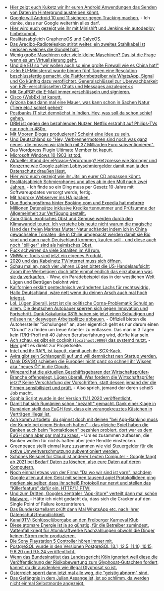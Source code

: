 * [Hier zeigt euch Kuketz wir ihr euren Android Anwendungen das Senden von Daten im Hintergrund austreiben könnt.](https://www.kuketz-blog.de/android-tipp-hintergrunddaten-von-apps-beschraenken/)
* [Google will Android 10 und 11 sicherer gegen Tracking machen.](https://www.kuketz-blog.de/wie-google-die-tracking-branche-langsam-dahinsiechen-laesst/) - Ich denke, dass nur Google weiterhin alles darf.
* [Hier wird euch gezeigt wie ihr mit Minishift und Jenkins ein autodeploy hinbekommt.](https://opensource.com/article/20/11/minishift-linux)
* [Realitätsabgleich GrapheneOS und CalyxOS.](https://www.kuketz-blog.de/vorschau-grapheneos-und-calyxos/)
* [Das Arecibo-Radioteleskop stirbt weiter, ein zweites Stahlkabel ist gerissen welches die Gondel hält.](https://www.golem.de/news/astronomie-zweites-kabel-von-arecibo-radioteleskop-kaputt-2011-151982.html)
* [Wenig große Maschinen oder viele kleine Maschinen? Das ist die Frage wenn es um Virtualisierung geht.](https://utcc.utoronto.ca/~cks/space/blog/sysadmin/VirtualizationHostLargeVsSmall)
* [Und die EU so "wir wollen auch so eine große Firewall wie es China hat!"](https://blog.fefe.de/?ts=a157d173)
* [>>Im EU-Ministerrat wurde binnen fünf Tagen eine Resolution beschlussfertig gemacht, die Plattformbetreiber wie WhatsApp, Signal und Co künftig dazu verpflichtet, Generalschlüssel zur Überwachbarkeit von E2E-verschlüsselten Chats und Messages anzulegen<<](https://blog.fefe.de/?ts=a157c1a0)
* [Mit GnuPGP die E-Mail immer verschlüsseln und signieren.](https://blog.fefe.de/?ts=a157f758)
* [Cisco (WebEx) ist kaputt.](https://blog.fefe.de/?ts=a157ee6b)
* [Arizona baut dann mal eine Mauer, was kann schon in Sachen Natur (Tiere etc.) schief gehen?](https://netzfrauen.org/2020/11/09/arizona/)
* [Postbanks IT sitzt demnächst in Indien. Hey, was soll da schon schief gehen.](https://www.golem.de/news/tata-consultancy-services-deutsche-bank-verkauft-it-bereich-postbank-systems-2011-151989.html)
* [DRM ist gegen den bezahlenden Nutzer. Netflix erstrahlt auf Philips-TVs nur noch in 480p.](https://blog.fefe.de/?ts=a1574340)
* [Mit Mooren Biogas produzieren? Scheint eine Idee zu sein.](https://www.sonnenseite.com/de/wissenschaft/biogas-aus-mooren-hat-enorme-klimaschutzwirkung/)
* [Und Deutschland so "Hey, Verbrennermotoren sind noch was ganz neues, die müssen wir jährlich mit 37 Milliarden Euro subventionieren".](https://www.sonnenseite.com/de/politik/milliarden-subventionen-gegen-die-klimaziele/)
* [Das Wordpress Plugin Ultimate Member ist kaputt.](https://www.bleepingcomputer.com/news/security/wordpress-plugin-bugs-can-let-attackers-hijack-up-to-100k-sites/)
* [Microsoft Windows 10 1903 ist tod.](https://www.bleepingcomputer.com/news/microsoft/microsoft-force-upgrading-windows-10-1903-devices-to-1909/)
* [Aktueller Stand der ePrivacy-Verordnung? Hetzpresse wie Springer und Konzerne wie Google zahlen Lobbyschmiergelder damit man ja den Datenschutz draußen lässt.](https://netzpolitik.org/2020/online-tracking-womoeglich-letzte-chance-fuer-die-eprivacy-verordnung/)
* [Hier wird euch gezeigt wie ihr Jitsi an eurer CD anpassen könnt.](https://scheible.it/das-design-von-jitsi-meet-anpassen/)
* [Realitätsableich Schmierphones und alles ab in den Müll nach zwei Jahren.](https://www.golem.de/news/android-bye-bye-lineage-os-2011-151899-3.html) - Ich finde so ein Ding muss per Gesetz 10 Jahre mit Softwareupdates versorgt werde, fertig.
* [Mit haproxy Webserver ins HA packen.](https://opensource.com/article/20/11/load-balancing-haproxy)
* [Due Buchungsfirma hinter Booking.com und Expedia hat mehrere Millionen Datensätze inklusive Kredikartennummer und Prüfsumme der Allgemeinheit zur Verfügung gestellt.](https://www.golem.de/news/datenleck-daten-von-millionen-hotelgaesten-ungeschuetzt-im-netz-2011-152005.html)
* [Zum Glück, exotisches Obst und Gemüse werden durch den Klimawandel teurer. Ich verstehe bis heute nicht warum die magische Hand des freien Marktes Mutter Natur schändet indem ich in China gewachselne Tomaten, die in Chilie umgepackt werden damit sie Bio sind und dann nach Deutschland kommen, kaufen soll - und diese auch noch "billiger" sind als heimisches Obst.](https://www.sonnenseite.com/de/wirtschaft/exotisches-obst-und-gemuese-koennte-durch-den-klimawandel-teurer-werden/)
* [Fuck schwirren da viele Sataliten im All rum.](https://satellitemap.space/)
* [VMWare Tools sind jetzt ein eigenes Produkt.](https://www.windowspro.de/news/vmware-tools-werden-eigenstaendiges-produkt/04636.html)
* [2020 und das Kabelnetz TV/Internet muss sich öffnen.](https://www.golem.de/news/schnittstellen-wie-das-tv-kabelnetz-geoeffnet-wird-2011-152024.html)
* [Schau mal an, nach vier Jahren Lügen bittet die US-Handelsaufsicht Zoom ihre Werbelügen doch bitte einmal endlich das einzubauen was sie da verkaufen.](https://www.golem.de/news/videokonferenz-ftc-verlangt-sicherheitsverbesserungen-bei-zoom-2011-152023.html) - Wow, ein Paradebeispiel das in der westlichen Welt Lügen und Betrügen belohnt wird.
* [Kalifornien erklärt gentechnisch veränderten Lachs für rechtswidrig. Hallo Deutschland, wäre nett wenn du deinen Arsch auch mal hoch kriegst.](https://netzfrauen.org/2020/11/10/salmon-3/)
* [Lol, Lügen überall, jetzt ist die politische Corna-Problematik Schuld an allem. Die deutschen Autobauer sperren sich gegen Innovation und Fortschritt. Dank Kakalunka 0815 haben sie jetzt einen Schuldigen und müssen nur deswegen Arbeitsplätze abbauen.](https://www.golem.de/news/automobilindustrie-flucht-nach-vorne-2011-151579.html) - Offiziell bieten die Autohersteller "Schulungen" an, aber eigentlich geht es nur darum einen "Grund" zu finden um treue Arbeiter zu entlassen. Das man in 3 Tagen kein IT/KI-Profi mit 40 Jahren Berufserfahrung wird, dürfte klar sein.
* [Ach schau, es gibt ein cockpit (`localhost:9090`) das systemd nutzt.](https://opensource.com/article/20/11/cockpit-server-management) - [Hier](https://cockpit-project.org/) geht es direkt zur Projektseite.
* [Intel und ihr RAPL ist kaputt, damit auch ihr SGX-Kack.](https://blog.fefe.de/?ts=a15421e3)
* [Avira gibt sein Schlangenöl auf und will demnächst nen Startup werden.](https://blog.fefe.de/?ts=a1545754)
* [Dank DSVGO schieben die Europäer nicht ganz so schnell ihr Wissen aka "neues Öl" in die Clouds.](https://blog.fefe.de/?ts=a15446b0)
* [Wirecard hat die aktuellen Geschäftsgebaren der Wirtschaftsprüfer-Branche offengelegt, Lügen überall. Was fordern die Wirtschaftsprüfer jetzt? Keine Verschärfung der Vorschriften, statt dessen jemand der die Firmen sensibilisiert und prüft.](https://blog.fefe.de/?ts=a1544105) - Also sprich, jemand der deren scheiß Job macht.
* [Sophia Script wurde in der Version 11.11.2020 veröffentlicht.](https://github.com/farag2/Windows-10-Sophia-Script/releases/tag/5.2)
* [Damit hat sich Rumänien schon "bezahlt" gemacht. Dank einer Klage in Rumänien stellt das EuGH fest, dass ein vorangekreuztes Kästchen in Verträgen illegal ist.](https://netzpolitik.org/2020/eugh-urteil-im-voraus-angekreuzte-kaestchen-sind-nicht-legal/)
* [Ach komm artodeto, du spinnst doch mit deinen "bei App-Banking muss der Kunde bei einem Einbruch haften" - das gleiche Spiel haben die Banken auch beim "kontaktlosen" bezahlen probiert, dort war es dem EuGH dann aber gar mal zu krass.](https://www.golem.de/news/kontaktloses-bezahlen-banken-muessen-bei-angezeigtem-kartenverlust-haften-2011-152046.html) - Um es zusammen zufassen, die Banken wollen für nichts haften aber jede Rendite einstecken.
* [Greenpeace stellt einmal kurz zusammen wie viel Steuergelder für die aktive Umweltverschmutzung subventioniert werden.](https://www.sonnenseite.com/de/wirtschaft/greenpeace-studie-abbau-der-zehn-klimaschaedlichsten-subventionen/)
* [Schönes Beispiel für Cloud ist anderer Leuten Computer - Google fängt ab 2021 bei Bedarf Daten zu löschen, also eure Daten auf deren Computern.](https://www.golem.de/news/onlinespeicher-google-loescht-kuenftig-daten-von-bestimmten-drive-konten-2011-152065.html)
* [Noch einmal etwas von der Firma "Da wo wir sind ist vorn", nachdem Google allen auf den Geist mit seinen tausend agiel Protokollideen ging merken sie selber, dass ihr scheiß Protokoll nur nervt und stellen das "Killerfeature" dafür ein. HTTP/1.1 FTW!](https://www.golem.de/news/quic-chrome-entfernt-server-push-fuer-http-verbindungen-2011-152064.html)
* [Und zum Dritten, Googles zentraler "App-Store" verteilt dann mal schön Malware.](https://blog.fefe.de/?ts=a153dbb0) - Hätte ich nicht gedacht du, dass sich die Cracker auf den Single Point of Failure konzentrieren.
* [Das Bundeskartellamt prüft dann Mal WhatsApp etc. nach ihrer Datenschutzfreundlichkeit.](https://netzpolitik.org/2020/whatsapp-co-bundeskartellamt-untersucht-messenger-apps/)
* [Kanal9TV: Schlüsselübergabe an den Freiberger Karneval Klub](https://www.youtube.com/watch?v=-aGh158LAjI)
* [Diese atomare Energie ist ja so günstig, für die Betreiber zumindest. Vattenfall kriegt für Atomkraftwerke Nachzahlungen obwohl die Dinger keinen Strom mehr produzieren.](https://www.sonnenseite.com/de/wirtschaft/atomarer-reststrom-wird-teurer/)
* [Die Sony Playstation 5 Controller hören immer mit.](https://www.golem.de/news/sony-playstation-5-hoert-in-multiplayerspielen-mit-2011-152086.html)
* [PostgreSQL wurde in den Versionen PostgreSQL 13.1, 12.5, 11.10, 10.15, 9.6.20 und 9.5.24 veröffentlicht.](https://www.postgresql.org/about/news/postgresql-131-125-1110-1015-9620-and-9524-released-2111/)
* [Wenn das Bundesinstitut das Landesgericht Köln ignoriert weil diese die Veröffentlichung der Risikobewertung zum Glyphosat-Gutachten fordert, kannst du dir ausdenken wie illegal Glyphosat so ist.](https://netzpolitik.org/2020/zensurheberrecht-glyphosat-gutachten-durfte-veroeffentlicht-werden/)
* [Österreich sperrt dann jetzt mal alle weg, die "geistig abnorm" sind.](https://blog.fefe.de/?ts=a150f471)
* [Das Gefängnis in dem Julian Assange ist, ist so schlimm, da werden nicht einmal Selbstmorde angezeigt.](https://blog.fefe.de/?ts=a150f090)

